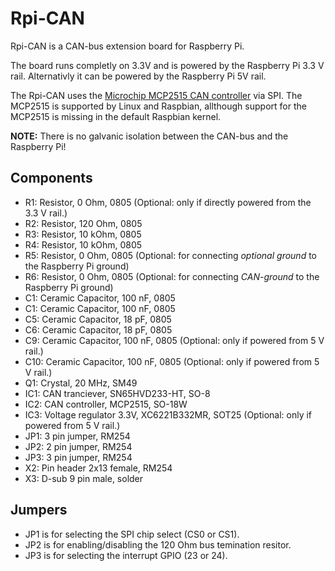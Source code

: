 # Rpi-CAN
Rpi-CAN is a CAN-bus extension board for Raspberry Pi.

The board runs completly on 3.3V and is powered by the Raspberry Pi 3.3 V rail.
Alternativly it can be powered by the Raspberry Pi 5V rail.

The Rpi-CAN uses the [Microchip MCP2515 CAN controller](www.microchip.com/solutionsmcp2515) via SPI.
The MCP2515 is supported by Linux and Raspbian, allthough support for the MCP2515 is missing in the default Raspbian kernel.

**NOTE:** There is no galvanic isolation between the CAN-bus and the Raspberry Pi!

## Components
- R1: Resistor, 0 Ohm, 0805 (Optional: only if directly powered from the 3.3 V rail.)
- R2: Resistor, 120 Ohm, 0805 
- R3: Resistor, 10 kOhm, 0805 
- R4: Resistor, 10 kOhm, 0805 
- R5: Resistor, 0 Ohm, 0805 (Optional: for connecting *optional ground* to the Raspberry Pi ground) 
- R6: Resistor, 0 Ohm, 0805 (Optional: for connecting *CAN-ground* to the Raspberry Pi ground)
- C1: Ceramic Capacitor, 100 nF, 0805
- C1: Ceramic Capacitor, 100 nF, 0805
- C5: Ceramic Capacitor, 18 pF, 0805
- C6: Ceramic Capacitor, 18 pF, 0805
- C9: Ceramic Capacitor, 100 nF, 0805 (Optional: only if powered from 5 V rail.)
- C10: Ceramic Capacitor, 100 nF, 0805 (Optional: only if powered from 5 V rail.)
- Q1: Crystal, 20 MHz, SM49
- IC1: CAN tranciever, SN65HVD233-HT, SO-8
- IC2: CAN controller, MCP2515, SO-18W
- IC3: Voltage regulator 3.3V, XC6221B332MR, SOT25 (Optional: only if powered from 5 V rail.)
- JP1: 3 pin jumper, RM254
- JP2: 2 pin jumper, RM254
- JP3: 3 pin jumper, RM254
- X2: Pin header 2x13 female, RM254 
- X3: D-sub 9 pin male, solder

## Jumpers
- JP1 is for selecting the SPI chip select (CS0 or CS1).
- JP2 is for enabling/disabling the 120 Ohm bus temination resitor.
- JP3 is for selecting the interrupt GPIO (23 or 24).
